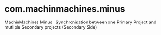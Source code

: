 # com.machinmachines.minus
MachinMachines Minus : Synchronisation between one Primary Project and mutliple Secondary projects (Secondary Side)

